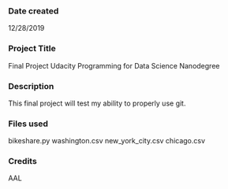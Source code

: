 ### Date created
12/28/2019

### Project Title
Final Project Udacity Programming for Data Science Nanodegree

### Description
This final project will test my ability to properly use git.

### Files used
bikeshare.py
washington.csv
new_york_city.csv
chicago.csv

### Credits
AAL
